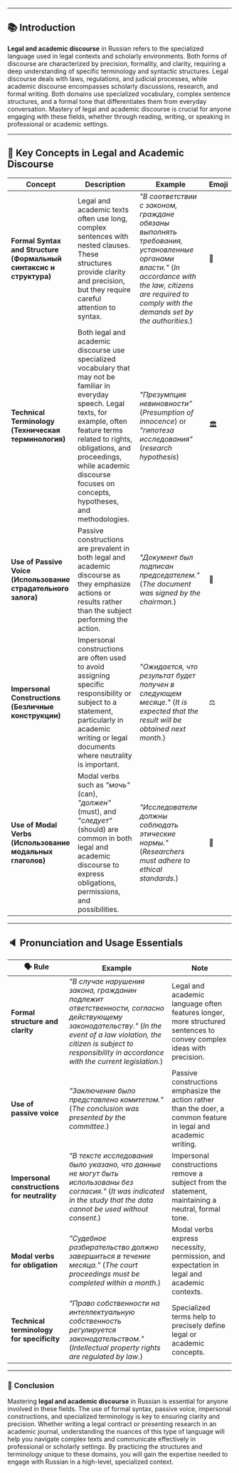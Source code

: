
---


## 📚 **Introduction**

**Legal and academic discourse** in Russian refers to the specialized language used in legal contexts and scholarly environments. Both forms of discourse are characterized by precision, formality, and clarity, requiring a deep understanding of specific terminology and syntactic structures. Legal discourse deals with laws, regulations, and judicial processes, while academic discourse encompasses scholarly discussions, research, and formal writing. Both domains use specialized vocabulary, complex sentence structures, and a formal tone that differentiates them from everyday conversation. Mastery of legal and academic discourse is crucial for anyone engaging with these fields, whether through reading, writing, or speaking in professional or academic settings.

---

## 🔑 **Key Concepts in Legal and Academic Discourse**

|**Concept**|**Description**|**Example**|**Emoji**|
|---|---|---|---|
|**Formal Syntax and Structure (Формальный синтаксис и структура)**|Legal and academic texts often use long, complex sentences with nested clauses. These structures provide clarity and precision, but they require careful attention to syntax.|_"В соответствии с законом, граждане обязаны выполнять требования, установленные органами власти."_ (_In accordance with the law, citizens are required to comply with the demands set by the authorities._)|📜|
|**Technical Terminology (Техническая терминология)**|Both legal and academic discourse use specialized vocabulary that may not be familiar in everyday speech. Legal texts, for example, often feature terms related to rights, obligations, and proceedings, while academic discourse focuses on concepts, hypotheses, and methodologies.|_"Презумпция невиновности"_ (_Presumption of innocence_) or _"гипотеза исследования"_ (_research hypothesis_)|🏛️|
|**Use of Passive Voice (Использование страдательного залога)**|Passive constructions are prevalent in both legal and academic discourse as they emphasize actions or results rather than the subject performing the action.|_"Документ был подписан председателем."_ (_The document was signed by the chairman._)|🔄|
|**Impersonal Constructions (Безличные конструкции)**|Impersonal constructions are often used to avoid assigning specific responsibility or subject to a statement, particularly in academic writing or legal documents where neutrality is important.|_"Ожидается, что результат будет получен в следующем месяце."_ (_It is expected that the result will be obtained next month._)|⚖️|
|**Use of Modal Verbs (Использование модальных глаголов)**|Modal verbs such as _"мочь"_ (can), _"должен"_ (must), and _"следует"_ (should) are common in both legal and academic discourse to express obligations, permissions, and possibilities.|_"Исследователи должны соблюдать этические нормы."_ (_Researchers must adhere to ethical standards._)|🧠|

---

## 🔈 **Pronunciation and Usage Essentials**

|🗣️ Rule|Example|Note|
|---|---|---|
|**Formal structure and clarity**|_"В случае нарушения закона, гражданин подлежит ответственности, согласно действующему законодательству."_ (_In the event of a law violation, the citizen is subject to responsibility in accordance with the current legislation._)|Legal and academic language often features longer, more structured sentences to convey complex ideas with precision.|
|**Use of passive voice**|_"Заключение было представлено комитетом."_ (_The conclusion was presented by the committee._)|Passive constructions emphasize the action rather than the doer, a common feature in legal and academic writing.|
|**Impersonal constructions for neutrality**|_"В тексте исследования было указано, что данные не могут быть использованы без согласия."_ (_It was indicated in the study that the data cannot be used without consent._)|Impersonal constructions remove a subject from the statement, maintaining a neutral, formal tone.|
|**Modal verbs for obligation**|_"Судебное разбирательство должно завершиться в течение месяца."_ (_The court proceedings must be completed within a month._)|Modal verbs express necessity, permission, and expectation in legal and academic contexts.|
|**Technical terminology for specificity**|_"Право собственности на интеллектуальную собственность регулируется законодательством."_ (_Intellectual property rights are regulated by law._)|Specialized terms help to precisely define legal or academic concepts.|

---

### 🎯 **Conclusion**

Mastering **legal and academic discourse** in Russian is essential for anyone involved in these fields. The use of formal syntax, passive voice, impersonal constructions, and specialized terminology is key to ensuring clarity and precision. Whether writing a legal contract or presenting research in an academic journal, understanding the nuances of this type of language will help you navigate complex texts and communicate effectively in professional or scholarly settings. By practicing the structures and terminology unique to these domains, you will gain the expertise needed to engage with Russian in a high-level, specialized context.